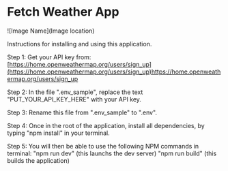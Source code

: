 # Fetch Weather App

![Image Name](Image location)

Instructions for installing and using this application.

Step 1: Get your API key from: [https://home.openweathermap.org/users/sign_up](https://home.openweathermap.org/users/sign_up)https://home.openweathermap.org/users/sign_up

Step 2: In the file ".env_sample", replace the text "PUT_YOUR_API_KEY_HERE" with your API key.

Step 3: Rename this file from ".env_sample" to ".env".

Step 4: Once in the root of the application, install all dependencies, by typing "npm install" in your terminal.

Step 5: You will then be able to use the following NPM commands in terminal:
"npm run dev" (this launchs the dev server)
"npm run build" (this builds the application)
